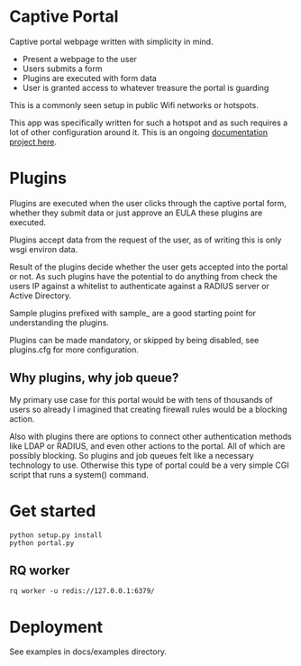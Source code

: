 # Captive Portal

Captive portal webpage written with simplicity in mind. 

  - Present a webpage to the user
  - Users submits a form
  - Plugins are executed with form data
  - User is granted access to whatever treasure the portal is guarding

This is a commonly seen setup in public Wifi networks or hotspots. 

This app was specifically written for such a hotspot and as such requires a lot of other configuration around it. This is an ongoing [documentation project here](http://wiki.sydit.se/teknik:guider:captive_portal_med_iptables).

# Plugins

Plugins are executed when the user clicks through the captive portal form, whether they submit data or just approve an EULA these plugins are executed. 

Plugins accept data from the request of the user, as of writing this is only wsgi environ data. 

Result of the plugins decide whether the user gets accepted into the portal or not. As such plugins have the potential to do anything from check the users IP against a whitelist to authenticate against a RADIUS server or Active Directory.

Sample plugins prefixed with sample\_ are a good starting point for understanding the plugins. 

Plugins can be made mandatory, or skipped by being disabled, see plugins.cfg for more configuration.

## Why plugins, why job queue?

My primary use case for this portal would be with tens of thousands of users so already I imagined that creating firewall rules would be a blocking action. 

Also with plugins there are options to connect other authentication methods like LDAP or RADIUS, and even other actions to the portal. All of which are possibly blocking. So plugins and job queues felt like a necessary technology to use. Otherwise this type of portal could be a very simple CGI script that runs a system() command.

# Get started

    python setup.py install
    python portal.py

## RQ worker

    rq worker -u redis://127.0.0.1:6379/

# Deployment

See examples in docs/examples directory.
